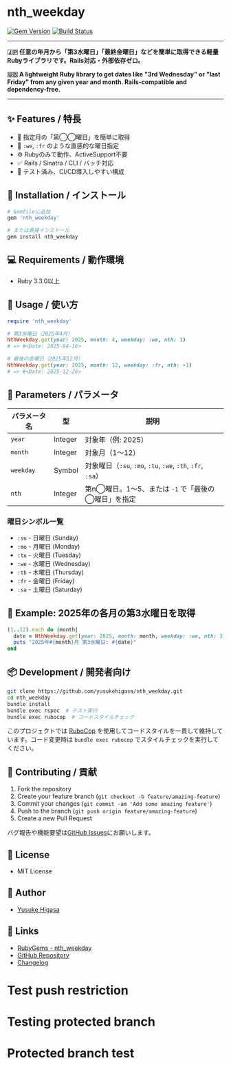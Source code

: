 # nth_weekday

[![Gem Version](https://img.shields.io/gem/v/nth_weekday)](https://rubygems.org/gems/nth_weekday)
[![Build Status](https://github.com/yusukehigasa/nth_weekday/actions/workflows/test.yml/badge.svg)](https://github.com/yusukehigasa/nth_weekday/actions)

---

**🇯🇵 任意の年月から「第3水曜日」「最終金曜日」などを簡単に取得できる軽量Rubyライブラリです。Rails対応・外部依存ゼロ。**

**🇺🇸 A lightweight Ruby library to get dates like "3rd Wednesday" or "last Friday" from any given year and month. Rails-compatible and dependency-free.**

---

## ✨ Features / 特長

- 🎯 指定月の「第◯◯曜日」を簡単に取得
- 🔧 `:we`, `:fr` のような直感的な曜日指定
- ⚙️ Rubyのみで動作、ActiveSupport不要
- ✅ Rails / Sinatra / CLI / バッチ対応
- 🧪 テスト済み、CI/CD導入しやすい構成


## 💎 Installation / インストール

```bash
# Gemfileに追加
gem 'nth_weekday'

# または直接インストール
gem install nth_weekday
```

## 💻 Requirements / 動作環境

- Ruby 3.3.0以上

## 🚀 Usage / 使い方

```ruby
require 'nth_weekday'

# 第3水曜日（2025年4月）
NthWeekday.get(year: 2025, month: 4, weekday: :we, nth: 3)
# => #<Date: 2025-04-16>

# 最後の金曜日（2025年12月）
NthWeekday.get(year: 2025, month: 12, weekday: :fr, nth: -1)
# => #<Date: 2025-12-26>
```

## 📘 Parameters / パラメータ

| パラメータ名 | 型     | 説明                                                  |
|--------------|--------|-------------------------------------------------------|
| `year`       | Integer| 対象年（例: 2025）                                   |
| `month`      | Integer| 対象月（1〜12）                                       |
| `weekday`    | Symbol | 対象曜日（`:su`, `:mo`, `:tu`, `:we`, `:th`, `:fr`, `:sa`）      |
| `nth`        | Integer| 第n◯曜日。1〜5、または `-1` で「最後の◯曜日」を指定 |

### 曜日シンボル一覧
- `:su` - 日曜日 (Sunday)
- `:mo` - 月曜日 (Monday)
- `:tu` - 火曜日 (Tuesday)
- `:we` - 水曜日 (Wednesday)
- `:th` - 木曜日 (Thursday)
- `:fr` - 金曜日 (Friday)
- `:sa` - 土曜日 (Saturday)

## 🧪 Example: 2025年の各月の第3水曜日を取得

```ruby
(1..12).each do |month|
  date = NthWeekday.get(year: 2025, month: month, weekday: :we, nth: 3)
  puts "2025年#{month}月 第3水曜日: #{date}"
end
```

## 📦 Development / 開発者向け

```bash
git clone https://github.com/yusukehigasa/nth_weekday.git
cd nth_weekday
bundle install
bundle exec rspec  # テスト実行
bundle exec rubocop  # コードスタイルチェック
```

このプロジェクトでは [RuboCop](https://rubocop.org/) を使用してコードスタイルを一貫して維持しています。コード変更時は `bundle exec rubocop` でスタイルチェックを実行してください。

## 👥 Contributing / 貢献

1. Fork the repository
2. Create your feature branch (`git checkout -b feature/amazing-feature`)
3. Commit your changes (`git commit -am 'Add some amazing feature'`)
4. Push to the branch (`git push origin feature/amazing-feature`)
5. Create a new Pull Request

バグ報告や機能要望は[GitHub Issues](https://github.com/yusukehigasa/nth_weekday/issues)にお願いします。

## 📄 License

- MIT License

## 🙌 Author

- [Yusuke Higasa](https://github.com/yusukehigasa)

## 🔗 Links

-	[RubyGems - nth_weekday](https://rubygems.org/gems/nth_weekday)
-	[GitHub Repository](https://github.com/yusukehigasa/nth_weekday)
-	[Changelog](https://github.com/yusukehigasa/nth_weekday/blob/main/CHANGELOG.md)
# Test push restriction

# Testing protected branch
# Protected branch test
